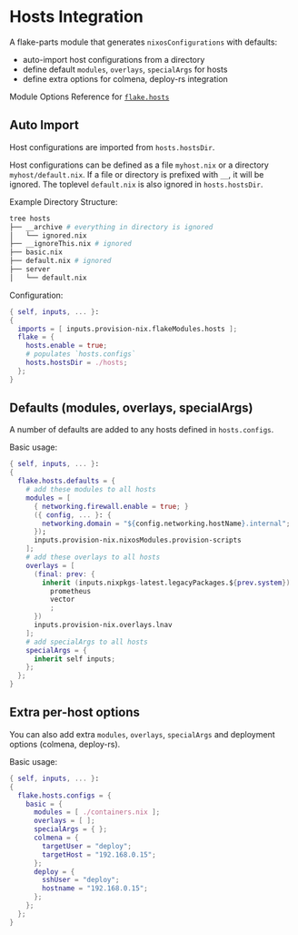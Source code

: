 # Hosts Integration

A flake-parts module that generates `nixosConfigurations` with defaults:
  - auto-import host configurations from a directory
  - define default `modules`, `overlays`, `specialArgs` for hosts
  - define extra options for colmena, deploy-rs integration

Module Options Reference for [`flake.hosts`](../options/flake-all-options.md#flakehosts)

## Auto Import

Host configurations are imported from `hosts.hostsDir`.

Host configurations can be defined as a file `myhost.nix` or a directory `myhost/default.nix`.
If a file or directory is prefixed with `__`, it will be ignored.
The toplevel `default.nix` is also ignored in `hosts.hostsDir`.

Example Directory Structure:
```sh
tree hosts
├── __archive # everything in directory is ignored
│   └── ignored.nix
├── __ignoreThis.nix # ignored
├── basic.nix
├── default.nix # ignored
├── server
│   └── default.nix
```

Configuration:
```nix
{ self, inputs, ... }:
{
  imports = [ inputs.provision-nix.flakeModules.hosts ];
  flake = {
    hosts.enable = true;
    # populates `hosts.configs`
    hosts.hostsDir = ./hosts;
  };
}
```

## Defaults (modules, overlays, specialArgs)

A number of defaults are added to any hosts defined in `hosts.configs`.

Basic usage:
```nix
{ self, inputs, ... }:
{
  flake.hosts.defaults = {
    # add these modules to all hosts
    modules = [
      { networking.firewall.enable = true; }
      ({ config, ... }: {
        networking.domain = "${config.networking.hostName}.internal";
      });
      inputs.provision-nix.nixosModules.provision-scripts
    ];
    # add these overlays to all hosts
    overlays = [
      (final: prev: {
        inherit (inputs.nixpkgs-latest.legacyPackages.${prev.system})
          prometheus
          vector
          ;
      })
      inputs.provision-nix.overlays.lnav
    ];
    # add specialArgs to all hosts
    specialArgs = {
      inherit self inputs;
    };
  };
}
```

## Extra per-host options

You can also add extra `modules`, `overlays`, `specialArgs` and deployment options (colmena, deploy-rs).

Basic usage:
```nix
{ self, inputs, ... }:
{
  flake.hosts.configs = {
    basic = {
      modules = [ ./containers.nix ];
      overlays = [ ];
      specialArgs = { };
      colmena = {
        targetUser = "deploy";
        targetHost = "192.168.0.15";
      };
      deploy = {
        sshUser = "deploy";
        hostname = "192.168.0.15";
      };
    };
  };
}
```
